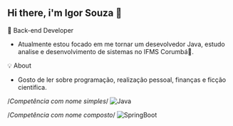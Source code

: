 ## Hi there, i'm Igor Souza 👋

🔭 Back-end Developer
 - Atualmente estou focado em me tornar um desevolvedor Java, estudo analise e desenvolvimento de sistemas no IFMS Corumbá🚀. 

💡 About
 - Gosto de ler sobre programação, realização pessoal, finanças e ficção cientifica.
 
/*Competência com nome simples*/
![Java](https://img.shields.io/badge/-Java-333333?style=flat&logo=Java&logoColor=007396)

/*Competência com nome composto*/
![SpringBoot](https://img.shields.io/badge/-Spring%20Boot-333333?style=flat&logo=spring-boot)
